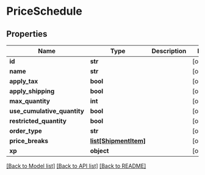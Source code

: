 # PriceSchedule

## Properties
Name | Type | Description | Notes
------------ | ------------- | ------------- | -------------
**id** | **str** |  | [optional] 
**name** | **str** |  | [optional] 
**apply_tax** | **bool** |  | [optional] 
**apply_shipping** | **bool** |  | [optional] 
**max_quantity** | **int** |  | [optional] 
**use_cumulative_quantity** | **bool** |  | [optional] 
**restricted_quantity** | **bool** |  | [optional] 
**order_type** | **str** |  | [optional] 
**price_breaks** | [**list[ShipmentItem]**](ShipmentItem.md) |  | [optional] 
**xp** | **object** |  | [optional] 

[[Back to Model list]](../README.md#documentation-for-models) [[Back to API list]](../README.md#documentation-for-api-endpoints) [[Back to README]](../README.md)


